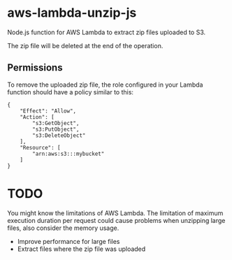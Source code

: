 # aws-lambda-unzip-js
Node.js function for AWS Lambda to extract zip files uploaded to S3.

The zip file will be deleted at the end of the operation.

## Permissions
To remove the uploaded zip file, the role configured in your Lambda function should have a policy similar to this:

```
{
    "Effect": "Allow",
    "Action": [
        "s3:GetObject",
        "s3:PutObject",
        "s3:DeleteObject"
    ],
    "Resource": [
        "arn:aws:s3:::mybucket"
    ]
}
```

# TODO
You might know the limitations of AWS Lambda. The limitation of maximum execution duration per request could cause problems when unzipping large files, also consider the memory usage.

* Improve performance for large files
* Extract files where the zip file was uploaded
